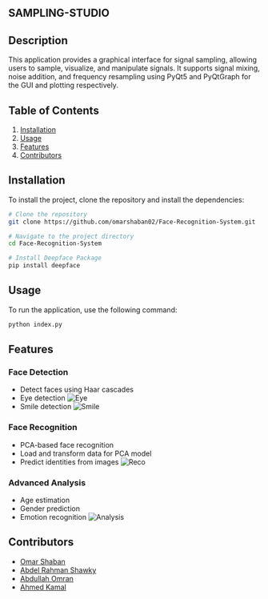 ## SAMPLING-STUDIO
## Description
This application provides a graphical interface for signal sampling, allowing users to sample, visualize, and manipulate signals. It supports signal mixing, noise addition, and frequency resampling using PyQt5 and PyQtGraph for the GUI and plotting respectively.

## Table of Contents
1. [Installation](#installation)
2. [Usage](#usage)
3. [Features](#features)
4. [Contributors](#Contributors)

## Installation
To install the project, clone the repository and install the dependencies:

```bash
# Clone the repository
git clone https://github.com/omarshaban02/Face-Recognition-System.git

# Navigate to the project directory
cd Face-Recognition-System

# Install Deepface Package
pip install deepface
```

## Usage
To run the application, use the following command:

```bash
python index.py
```

## Features
### Face Detection
- Detect faces using Haar cascades
- Eye detection
![Eye](assets/km.png)
- Smile detection
![Smile](assets/km.png)
### Face Recognition
- PCA-based face recognition
- Load and transform data for PCA model
- Predict identities from images
![Reco](assets/reco.gif)
### Advanced Analysis
- Age estimation
- Gender prediction
- Emotion recognition
![Analysis](assets/analysis.png)
## Contributors
- [Omar Shaban](https://github.com/omarshaban02)
- [Abdel Rahman Shawky](https://github.com/AbdulrahmanGhitani)
- [Abdullah Omran](https://github.com/AbdullahOmran)
- [Ahmed Kamal](https://github.com/AhmedKamalMohammedElSayed)
